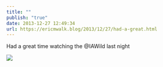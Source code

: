 ```yaml
---
title: ""
publish: "true"
date: 2013-12-27 12:49:34
url: https://ericmwalk.blog/2013/12/27/had-a-great.html
---
```


Had a great time watching the @IAWild last night

![](https://ericmwalk.blog/uploads/2022/a290e5edaf.jpg)